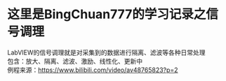 ﻿这里是BingChuan777的学习记录之信号调理
=======
LabVIEW的信号调理就是对采集到的数据进行隔离、滤波等各种日常处理<br>
包含：放大、隔离、滤波、激励、线性化、更新中<br>
 例程来源：https://www.bilibili.com/video/av48765823?p=2<br>

